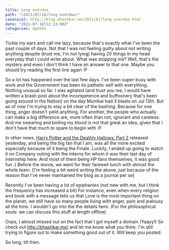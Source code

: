 ```yaml
---
title: Long overdue
path: "/2011/07/16/long-overdue/"
canonical: http://blog.bhashkar.me/2011/07/long-overdue.html
date: "2011-07-16T12:23:00Z"
categories: Update
---
```

Tickle my ears and call me lazy, because that's exactly what I've been the past couple of days. Not that I was not feeling guilty about not writing anything despite (trust me, I'm not lying) having 20 things in my head everyday that I could write about.<span class="more"></span> What was stopping me? Well, that's the mystery and even I don't think I have an answer to that one. Maybe you should try reading the first line again :P

So a lot has happened over the last few days. I've been super-busy with work and the Government has been its pathetic self with everything. Nothing unusual so far. I was agitated (and trust you me, I would have written a brash post about the incompetence and buffoonery that's been going around in the Nation) on the day Mumbai had 3 blasts on Jul 13th. But as of now I'm trying to stay a bit clear of the bashing. Because for one thing, anger doesn't yield anything. For another, the people who actually can make a big difference are, more often than not, ignorant and careless. And me swearing and boiling my blood is not that great an idea, given that I don't have that much to spare to begin with :P

In other news, [Harry Potter and the Deathly Hallows: Part 2](http://www.imdb.com/title/tt1201607/) released yesterday, and being the big fan that I am, was all the more excited especially because of it being the Finale. Luckily, I ended up going to watch it on Company outing with the interns for whom it was their last day of internship here. And most of them being HP fans themselves, it was good fun :) Before the movie, we went for their farewell lunch with almost the whole team. [I'm feeling a bit weird writing the above, just because of the reason that I've never maintained the blog as a journal per se]

Recently I've been having a lot of epiphanies (not new with me, but I think the frequency has increased a bit) For instance, even when every religion and book with a message tells us that Love is the most important thing on the planet, we still have so many people living with anger, pain and jealousy all the time. I wouldn't go into the the details here. (For the philosophical souls: we can discuss this stuff at length offline)

Oops, I almost missed out on the fact that I got myself a domain (Yaayy!) So check out http://bhashkar.me/ and let me know what you think. I'm still trying to figure out to make something good out of it. Will keep you posted.

So long, till then.